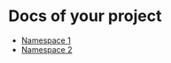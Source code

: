 # Docs of your project

- [Namespace 1](https://YourName.github.io/YourProject/doc/namespace_1.html )
- [Namespace 2](https://YourName.github.io/YourProject/doc/namespace_2.html )
